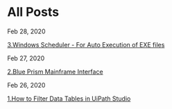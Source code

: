 # All Posts

Feb 28, 2020	

[3.Windows Scheduler - For Auto Execution of EXE files](https://ampasalapraveen.github.io/ampasala-rpa/blog/2-Design-Considerations-for-a-Blue-Prism-Web-Service-Interface)	

Feb 27, 2020	

[2.Blue Prism Mainframe Interface](https://ampasalapraveen.github.io/ampasala-rpa/blog/1-Blue-Prism-Closes-Thoughtonomy-Acquisition)

Feb 26, 2020

[1.How to Filter Data Tables in UiPath Studio](https://ampasalapraveen.github.io/ampasala-rpa/blog/3-How-to-Filter-Data-Tables-in-UiPath-Studio)
